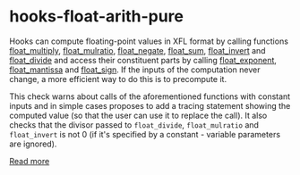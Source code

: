# hooks-float-arith-pure

Hooks can compute floating-point values in XFL format by calling functions [float_multiply](https://xrpl-hooks.readme.io//reference/float_multiply), [float_mulratio](https://xrpl-hooks.readme.io//reference/float_mulratio), [float_negate](https://xrpl-hooks.readme.io//reference/float_negate), [float_sum](https://xrpl-hooks.readme.io//reference/float_sum), [float_invert](https://xrpl-hooks.readme.io//reference/float_invert) and [float_divide](https://xrpl-hooks.readme.io//reference/float_divide) and access their constituent parts by calling [float_exponent](https://xrpl-hooks.readme.io//reference/float_exponent), [float_mantissa](https://xrpl-hooks.readme.io//reference/float_mantissa) and [float_sign](https://xrpl-hooks.readme.io//reference/float_sign). If the inputs of the computation never change, a more efficient way to do this is to precompute it.

This check warns about calls of the aforementioned functions with constant inputs and in simple cases proposes to add a tracing statement showing the computed value (so that the user can use it to replace the call). It also checks that the divisor passed to `float_divide`, `float_mulratio` and `float_invert` is not 0 (if it's specified by a constant - variable parameters are ignored).

[Read more](https://xrpl-hooks.readme.io//docs/floating-point-numbers-xfl)

